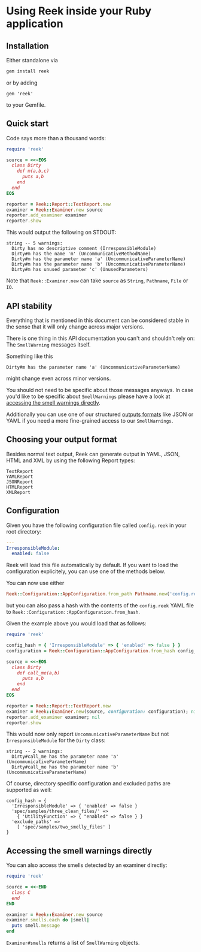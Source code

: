 # Using Reek inside your Ruby application

## Installation

Either standalone via

```bash
gem install reek
```

or by adding

```
gem 'reek'
```

to your Gemfile.

## Quick start

Code says more than a thousand words:

```ruby
require 'reek'

source = <<-EOS
  class Dirty
    def m(a,b,c)
      puts a,b
    end
  end
EOS

reporter = Reek::Report::TextReport.new
examiner = Reek::Examiner.new source
reporter.add_examiner examiner
reporter.show
```

This would output the following on STDOUT:

```
string -- 5 warnings:
  Dirty has no descriptive comment (IrresponsibleModule)
  Dirty#m has the name 'm' (UncommunicativeMethodName)
  Dirty#m has the parameter name 'a' (UncommunicativeParameterName)
  Dirty#m has the parameter name 'b' (UncommunicativeParameterName)
  Dirty#m has unused parameter 'c' (UnusedParameters)
```

Note that `Reek::Examiner.new` can take `source` as `String`, `Pathname`, `File` or `IO`.

## API stability

Everything that is mentioned in this document can be considered stable in the
sense that it will only change across major versions.

There is one thing in this API documentation you can't and shouldn't rely on:
The `SmellWarning` messages itself.

Something like this

```
Dirty#m has the parameter name 'a' (UncommunicativeParameterName)
```

might change even across minor versions.

You should not need to be specific about those messages anyways.
In case you'd like to be specific about `SmellWarnings` please have a look at
[accessing the smell warnings directly](#accessing-the-smell-warnings-directly).

Additionally you can use one of our structured [outputs formats](#choosing-your-output-format)
like JSON or YAML if you need a more fine-grained access to our
`SmellWarnings`.

## Choosing your output format

Besides normal text output, Reek can generate output in YAML,
JSON, HTML and XML by using the following Report types:

```
TextReport
YAMLReport
JSONReport
HTMLReport
XMLReport
```

## Configuration

Given you have the following configuration file called `config.reek` in your root directory:

```Yaml
---
IrresponsibleModule:
  enabled: false
```

Reek will load this file automatically by default. If you want to load the
configuration explicitely, you can use one of the methods below.

You can now use either

```Ruby
Reek::Configuration::AppConfiguration.from_path Pathname.new('config.reek')
```

but you can also pass a hash with the contents of the `config.reek` YAML file
to `Reek::Configuration::AppConfiguration.from_hash`.

Given the example above you would load that as follows:

```Ruby
require 'reek'

config_hash = { 'IrresponsibleModule' => { 'enabled' => false } }
configuration = Reek::Configuration::AppConfiguration.from_hash config_hash

source = <<-EOS
  class Dirty
    def call_me(a,b)
      puts a,b
    end
  end
EOS

reporter = Reek::Report::TextReport.new
examiner = Reek::Examiner.new(source, configuration: configuration); nil
reporter.add_examiner examiner; nil
reporter.show
```

This would now only report `UncommunicativeParameterName` but not
`IrresponsibleModule` for the `Dirty` class:

```
string -- 2 warnings:
  Dirty#call_me has the parameter name 'a' (UncommunicativeParameterName)
  Dirty#call_me has the parameter name 'b' (UncommunicativeParameterName)
```

Of course, directory specific configuration and excluded paths are supported as
well:

```
config_hash = {
  'IrresponsibleModule' => { 'enabled' => false }
  'spec/samples/three_clean_files/' =>
    { 'UtilityFunction' => { "enabled" => false } }
  'exclude_paths' =>
    [ 'spec/samples/two_smelly_files' ]
}
```

## Accessing the smell warnings directly

You can also access the smells detected by an examiner directly:

```ruby
require 'reek'

source = <<-END
  class C
  end
END

examiner = Reek::Examiner.new source
examiner.smells.each do |smell|
  puts smell.message
end
```

`Examiner#smells` returns a list of `SmellWarning` objects.
